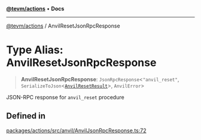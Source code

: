 [**@tevm/actions**](../README.md) • **Docs**

***

[@tevm/actions](../globals.md) / AnvilResetJsonRpcResponse

# Type Alias: AnvilResetJsonRpcResponse

> **AnvilResetJsonRpcResponse**: `JsonRpcResponse`\<`"anvil_reset"`, `SerializeToJson`\<[`AnvilResetResult`](AnvilResetResult.md)\>, `AnvilError`\>

JSON-RPC response for `anvil_reset` procedure

## Defined in

[packages/actions/src/anvil/AnvilJsonRpcResponse.ts:72](https://github.com/evmts/tevm-monorepo/blob/main/packages/actions/src/anvil/AnvilJsonRpcResponse.ts#L72)
